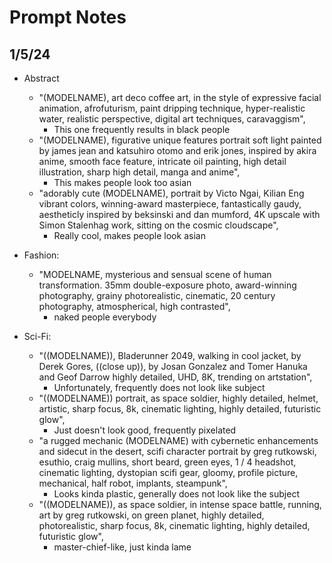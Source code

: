# Prompt Notes

1/5/24
------
- Abstract
  - "(MODELNAME), art deco coffee art, in the style of expressive facial animation, afrofuturism, paint dripping technique, hyper-realistic water, realistic perspective, digital art techniques, caravaggism",
    - This one frequently results in black people
  - "(MODELNAME), figurative unique features portrait soft light painted by james jean and katsuhiro otomo and erik jones, inspired by akira anime, smooth face feature, intricate oil painting, high detail illustration, sharp high detail, manga and anime",
    - This makes people look too asian
  - "adorably cute (MODELNAME), portrait by Victo Ngai, Kilian Eng vibrant colors, winning-award masterpiece, fantastically gaudy, aestheticly inspired by beksinski and dan mumford, 4K upscale with Simon Stalenhag work, sitting on the cosmic cloudscape",
    - Really cool, makes people look asian
    
- Fashion:
  - "MODELNAME, mysterious and sensual scene of human transformation. 35mm double-exposure photo, award-winning photography, grainy photorealistic, cinematic, 20 century photography, atmospherical, high contrasted",
    - naked people everybody
    
- Sci-Fi:
  - "((MODELNAME)), Bladerunner 2049, walking in cool jacket, by Derek Gores, ((close up)), by Josan Gonzalez and Tomer Hanuka and Geof Darrow highly detailed, UHD, 8K, trending on artstation",
    - Unfortunately, frequently does not look like subject
  - "((MODELNAME)) portrait, as space soldier, highly detailed, helmet, artistic, sharp focus, 8k, cinematic lighting, highly detailed, futuristic glow",
    - Just doesn't look good, frequently pixelated
  - "a rugged mechanic (MODELNAME) with cybernetic enhancements and sidecut in the desert, scifi character portrait by greg rutkowski, esuthio, craig mullins, short beard, green eyes, 1 / 4 headshot, cinematic lighting, dystopian scifi gear, gloomy, profile picture, mechanical, half robot, implants, steampunk",
    - Looks kinda plastic, generally does not look like the subject
  - "((MODELNAME)), as space soldier, in intense space battle, running, art by greg rutkowski, on green planet, highly detailed, photorealistic, sharp focus, 8k, cinematic lighting, highly detailed, futuristic glow",
    - master-chief-like, just kinda lame

